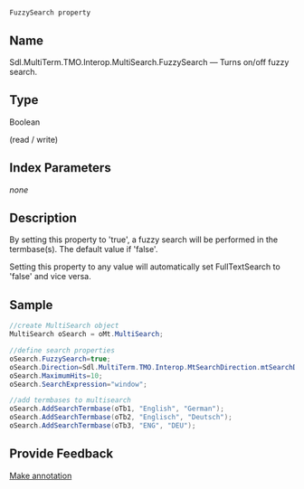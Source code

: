 

# 
    FuzzySearch property



## Name

Sdl.MultiTerm.TMO.Interop.MultiSearch.FuzzySearch —          Turns on/off fuzzy search.



## Type

Boolean

(read / write)



## Index Parameters
*none*


## Description



By setting this property to 'true', a fuzzy search will be performed in the termbase(s). The default value if 'false'.

Setting this property to any value will automatically set FullTextSearch to 'false' and vice versa.



## Sample


```cs
//create MultiSearch object
MultiSearch oSearch = oMt.MultiSearch;

//define search properties
oSearch.FuzzySearch=true;
oSearch.Direction=Sdl.MultiTerm.TMO.Interop.MtSearchDirection.mtSearchDown;
oSearch.MaximumHits=10;
oSearch.SearchExpression="window";

//add termbases to multisearch
oSearch.AddSearchTermbase(oTb1, "English", "German");
oSearch.AddSearchTermbase(oTb2, "Englisch", "Deutsch");
oSearch.AddSearchTermbase(oTb3, "ENG", "DEU");
```



## Provide Feedback

[Make annotation](mailto:sdk-feedback@sdl.com&amp;subject=Reference%20for%20Sdl.MultiTerm.TMO.Interop.MultiSearch.FuzzySearch)

